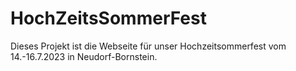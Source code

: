 # HochZeitsSommerFest

Dieses Projekt ist die Webseite für unser Hochzeitsommerfest vom 14.-16.7.2023 in Neudorf-Bornstein.